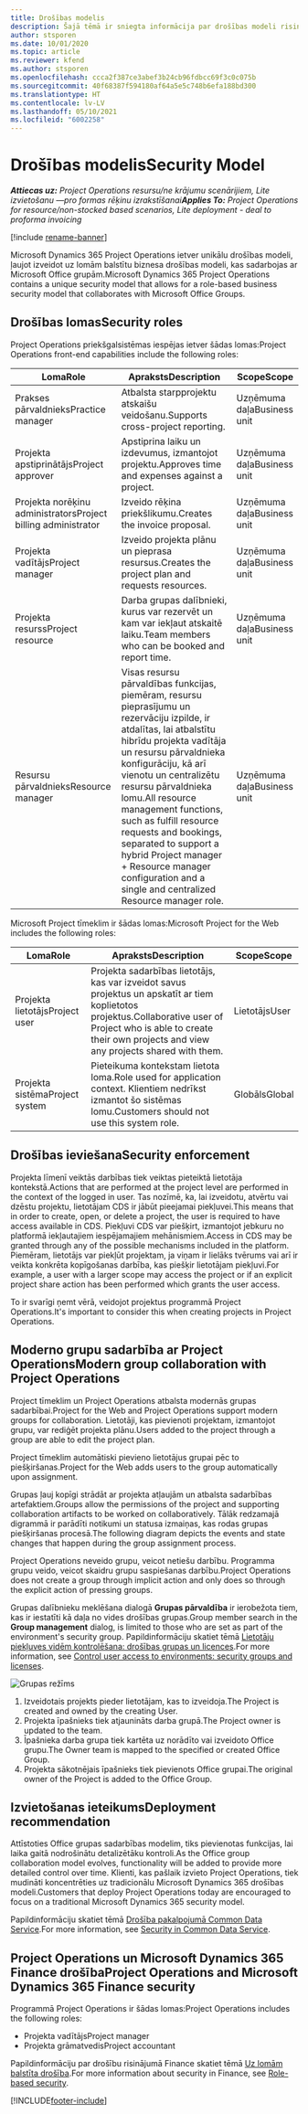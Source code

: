 ```yaml
---
title: Drošības modelis
description: Šajā tēmā ir sniegta informācija par drošības modeli risinājumā Dynamics 365 Project Operations.
author: stsporen
ms.date: 10/01/2020
ms.topic: article
ms.reviewer: kfend
ms.author: stsporen
ms.openlocfilehash: ccca2f387ce3abef3b24cb96fdbcc69f3c0c075b
ms.sourcegitcommit: 40f68387f594180af64a5e5c748b6efa188bd300
ms.translationtype: HT
ms.contentlocale: lv-LV
ms.lasthandoff: 05/10/2021
ms.locfileid: "6002258"
---
```

# <a name="security-model"></a><span data-ttu-id="2e0a0-103">Drošības modelis</span><span class="sxs-lookup"><span data-stu-id="2e0a0-103">Security Model</span></span>

<span data-ttu-id="2e0a0-104">_**Attiecas uz:** Project Operations resursu/ne krājumu scenārijiem, Lite izvietošanu —pro formas rēķinu izrakstīšanai_</span><span class="sxs-lookup"><span data-stu-id="2e0a0-104">_**Applies To:** Project Operations for resource/non-stocked based scenarios, Lite deployment - deal to proforma invoicing_</span></span>

[!include [rename-banner](~/includes/cc-data-platform-banner.md)]

<span data-ttu-id="2e0a0-105">Microsoft Dynamics 365 Project Operations ietver unikālu drošības modeli, ļaujot izveidot uz lomām balstītu biznesa drošības modeli, kas sadarbojas ar Microsoft Office grupām.</span><span class="sxs-lookup"><span data-stu-id="2e0a0-105">Microsoft Dynamics 365 Project Operations contains a unique security model that allows for a role-based business security model that collaborates with Microsoft Office Groups.</span></span> 


## <a name="security-roles"></a><span data-ttu-id="2e0a0-106">Drošības lomas</span><span class="sxs-lookup"><span data-stu-id="2e0a0-106">Security roles</span></span>
<span data-ttu-id="2e0a0-107">Project Operations priekšgalsistēmas iespējas ietver šādas lomas:</span><span class="sxs-lookup"><span data-stu-id="2e0a0-107">Project Operations front-end capabilities include the following roles:</span></span>

| <span data-ttu-id="2e0a0-108">Loma</span><span class="sxs-lookup"><span data-stu-id="2e0a0-108">Role</span></span>                          | <span data-ttu-id="2e0a0-109">Apraksts</span><span class="sxs-lookup"><span data-stu-id="2e0a0-109">Description</span></span>                                                                                                                                                                 | <span data-ttu-id="2e0a0-110">Scope</span><span class="sxs-lookup"><span data-stu-id="2e0a0-110">Scope</span></span> |
|-------------------------------|-----------------------------------------------------------------------------------------------------------------------------------------------------------------------------|------|
| <span data-ttu-id="2e0a0-111">Prakses pārvaldnieks</span><span class="sxs-lookup"><span data-stu-id="2e0a0-111">Practice manager</span></span>              | <span data-ttu-id="2e0a0-112">Atbalsta starpprojektu atskaišu veidošanu.</span><span class="sxs-lookup"><span data-stu-id="2e0a0-112">Supports cross-project reporting.</span></span>                                                                                                            | <span data-ttu-id="2e0a0-113">Uzņēmuma daļa</span><span class="sxs-lookup"><span data-stu-id="2e0a0-113">Business unit</span></span>              |
| <span data-ttu-id="2e0a0-114">Projekta apstiprinātājs</span><span class="sxs-lookup"><span data-stu-id="2e0a0-114">Project approver</span></span>              | <span data-ttu-id="2e0a0-115">Apstiprina laiku un izdevumus, izmantojot projektu.</span><span class="sxs-lookup"><span data-stu-id="2e0a0-115">Approves time and expenses against a project.</span></span>                                                                                                                              | <span data-ttu-id="2e0a0-116">Uzņēmuma daļa</span><span class="sxs-lookup"><span data-stu-id="2e0a0-116">Business unit</span></span> |
| <span data-ttu-id="2e0a0-117">Projekta norēķinu administrators</span><span class="sxs-lookup"><span data-stu-id="2e0a0-117">Project billing administrator</span></span> | <span data-ttu-id="2e0a0-118">Izveido rēķina priekšlikumu.</span><span class="sxs-lookup"><span data-stu-id="2e0a0-118">Creates the invoice proposal.</span></span>                                                                                                                                                 | <span data-ttu-id="2e0a0-119">Uzņēmuma daļa</span><span class="sxs-lookup"><span data-stu-id="2e0a0-119">Business unit</span></span> |
| <span data-ttu-id="2e0a0-120">Projekta vadītājs</span><span class="sxs-lookup"><span data-stu-id="2e0a0-120">Project manager</span></span>               | <span data-ttu-id="2e0a0-121">Izveido projekta plānu un pieprasa resursus.</span><span class="sxs-lookup"><span data-stu-id="2e0a0-121">Creates the project plan and requests resources.</span></span>                                                                                                                              | <span data-ttu-id="2e0a0-122">Uzņēmuma daļa</span><span class="sxs-lookup"><span data-stu-id="2e0a0-122">Business unit</span></span> |
| <span data-ttu-id="2e0a0-123">Projekta resurss</span><span class="sxs-lookup"><span data-stu-id="2e0a0-123">Project resource</span></span>              | <span data-ttu-id="2e0a0-124">Darba grupas dalībnieki, kurus var rezervēt un kam var iekļaut atskaitē laiku.</span><span class="sxs-lookup"><span data-stu-id="2e0a0-124">Team members who can be booked and report time.</span></span>                                                                                                          | <span data-ttu-id="2e0a0-125">Uzņēmuma daļa</span><span class="sxs-lookup"><span data-stu-id="2e0a0-125">Business unit</span></span>|
| <span data-ttu-id="2e0a0-126">Resursu pārvaldnieks</span><span class="sxs-lookup"><span data-stu-id="2e0a0-126">Resource manager</span></span>              | <span data-ttu-id="2e0a0-127">Visas resursu pārvaldības funkcijas, piemēram, resursu pieprasījumu un rezervāciju izpilde, ir atdalītas, lai atbalstītu hibrīdu projekta vadītāja un resursu pārvaldnieka konfigurāciju, kā arī vienotu un centralizētu resursu pārvaldnieka lomu.</span><span class="sxs-lookup"><span data-stu-id="2e0a0-127">All resource management functions, such as fulfill resource requests and bookings, separated to support a hybrid Project manager + Resource manager configuration and a single and centralized Resource manager role.</span></span> | <span data-ttu-id="2e0a0-128">Uzņēmuma daļa</span><span class="sxs-lookup"><span data-stu-id="2e0a0-128">Business unit</span></span> |


<span data-ttu-id="2e0a0-129">Microsoft Project tīmeklim ir šādas lomas:</span><span class="sxs-lookup"><span data-stu-id="2e0a0-129">Microsoft Project for the Web includes the following roles:</span></span>

| <span data-ttu-id="2e0a0-130">Loma</span><span class="sxs-lookup"><span data-stu-id="2e0a0-130">Role</span></span>           | <span data-ttu-id="2e0a0-131">Apraksts</span><span class="sxs-lookup"><span data-stu-id="2e0a0-131">Description</span></span>                                                                                                        | <span data-ttu-id="2e0a0-132">Scope</span><span class="sxs-lookup"><span data-stu-id="2e0a0-132">Scope</span></span>  |
|----------------|--------------------------------------------------------------------------------------------------------------------|--------|
| <span data-ttu-id="2e0a0-133">Projekta lietotājs</span><span class="sxs-lookup"><span data-stu-id="2e0a0-133">Project user</span></span>   | <span data-ttu-id="2e0a0-134">Projekta sadarbības lietotājs, kas var izveidot savus projektus un apskatīt ar tiem koplietotos projektus.</span><span class="sxs-lookup"><span data-stu-id="2e0a0-134">Collaborative user of Project   who is able to create their own projects and view any projects shared with   them.</span></span> | <span data-ttu-id="2e0a0-135">Lietotājs</span><span class="sxs-lookup"><span data-stu-id="2e0a0-135">User</span></span>   |
| <span data-ttu-id="2e0a0-136">Projekta sistēma</span><span class="sxs-lookup"><span data-stu-id="2e0a0-136">Project system</span></span> | <span data-ttu-id="2e0a0-137">Pieteikuma kontekstam lietota loma.</span><span class="sxs-lookup"><span data-stu-id="2e0a0-137">Role used for application   context.</span></span> <span data-ttu-id="2e0a0-138">Klientiem nedrīkst izmantot šo sistēmas lomu.</span><span class="sxs-lookup"><span data-stu-id="2e0a0-138">Customers should not use this system role.</span></span>                                    | <span data-ttu-id="2e0a0-139">Globāls</span><span class="sxs-lookup"><span data-stu-id="2e0a0-139">Global</span></span> |

## <a name="security-enforcement"></a><span data-ttu-id="2e0a0-140">Drošības ieviešana</span><span class="sxs-lookup"><span data-stu-id="2e0a0-140">Security enforcement</span></span>
<span data-ttu-id="2e0a0-141">Projekta līmenī veiktās darbības tiek veiktas pieteiktā lietotāja kontekstā.</span><span class="sxs-lookup"><span data-stu-id="2e0a0-141">Actions that are performed at the project level are performed in the context of the logged in user.</span></span> <span data-ttu-id="2e0a0-142">Tas nozīmē, ka, lai izveidotu, atvērtu vai dzēstu projektu, lietotājam CDS ir jābūt pieejamai piekļuvei.</span><span class="sxs-lookup"><span data-stu-id="2e0a0-142">This means that in order to create, open, or delete a project, the user is required to have access available in CDS.</span></span> <span data-ttu-id="2e0a0-143">Piekļuvi CDS var piešķirt, izmantojot jebkuru no platformā iekļautajiem iespējamajiem mehānismiem.</span><span class="sxs-lookup"><span data-stu-id="2e0a0-143">Access in CDS may be granted through any of the possible mechanisms included in the platform.</span></span> <span data-ttu-id="2e0a0-144">Piemēram, lietotājs var piekļūt projektam, ja viņam ir lielāks tvērums vai arī ir veikta konkrēta kopīgošanas darbība, kas piešķir lietotājam piekļuvi.</span><span class="sxs-lookup"><span data-stu-id="2e0a0-144">For example, a user with a larger scope may access the project or if an explicit project share action has been performed which grants the user access.</span></span>

<span data-ttu-id="2e0a0-145">To ir svarīgi ņemt vērā, veidojot projektus programmā Project Operations.</span><span class="sxs-lookup"><span data-stu-id="2e0a0-145">It's important to consider this when creating projects in Project Operations.</span></span>

## <a name="modern-group-collaboration-with-project-operations"></a><span data-ttu-id="2e0a0-146">Moderno grupu sadarbība ar Project Operations</span><span class="sxs-lookup"><span data-stu-id="2e0a0-146">Modern group collaboration with Project Operations</span></span>
<span data-ttu-id="2e0a0-147">Project tīmeklim un Project Operations atbalsta modernās grupas sadarbībai.</span><span class="sxs-lookup"><span data-stu-id="2e0a0-147">Project for the Web and Project Operations support modern groups for collaboration.</span></span> <span data-ttu-id="2e0a0-148">Lietotāji, kas pievienoti projektam, izmantojot grupu, var rediģēt projekta plānu.</span><span class="sxs-lookup"><span data-stu-id="2e0a0-148">Users added to the project through a group are able to edit the project plan.</span></span>

<span data-ttu-id="2e0a0-149">Project tīmeklim automātiski pievieno lietotājus grupai pēc to piešķiršanas.</span><span class="sxs-lookup"><span data-stu-id="2e0a0-149">Project for the Web adds users to the group automatically upon assignment.</span></span>

<span data-ttu-id="2e0a0-150">Grupas ļauj kopīgi strādāt ar projekta atļaujām un atbalsta sadarbības artefaktiem.</span><span class="sxs-lookup"><span data-stu-id="2e0a0-150">Groups allow the permissions of the project and supporting collaboration artifacts to be worked on collaboratively.</span></span> <span data-ttu-id="2e0a0-151">Tālāk redzamajā digrammā ir parādīti notikumi un statusa izmaiņas, kas rodas grupas piešķiršanas procesā.</span><span class="sxs-lookup"><span data-stu-id="2e0a0-151">The following diagram depicts the events and state changes that happen during the group assignment process.</span></span>

<span data-ttu-id="2e0a0-152">Project Operations neveido grupu, veicot netiešu darbību. Programma grupu veido, veicot skaidru grupu saspiešanas darbību.</span><span class="sxs-lookup"><span data-stu-id="2e0a0-152">Project Operations does not create a group through implicit action and only does so through the explicit action of pressing groups.</span></span>

<span data-ttu-id="2e0a0-153">Grupas dalībnieku meklēšana dialogā **Grupas pārvaldība** ir ierobežota tiem, kas ir iestatīti kā daļa no vides drošības grupas.</span><span class="sxs-lookup"><span data-stu-id="2e0a0-153">Group member search in the **Group management** dialog, is limited to those who are set as part of the environment's security group.</span></span> <span data-ttu-id="2e0a0-154">Papildinformāciju skatiet tēmā [Lietotāju piekļuves vidēm kontrolēšana: drošības grupas un licences](/power-platform/admin/control-user-access).</span><span class="sxs-lookup"><span data-stu-id="2e0a0-154">For more information, see [Control user access to environments: security groups and licenses](/power-platform/admin/control-user-access).</span></span>

![Grupas režīms](./media/groupsmode.png)

1. <span data-ttu-id="2e0a0-156">Izveidotais projekts pieder lietotājam, kas to izveidoja.</span><span class="sxs-lookup"><span data-stu-id="2e0a0-156">The Project is created and owned by the creating User.</span></span>
2. <span data-ttu-id="2e0a0-157">Projekta īpašnieks tiek atjaunināts darba grupā.</span><span class="sxs-lookup"><span data-stu-id="2e0a0-157">The Project owner is updated to the team.</span></span>
3. <span data-ttu-id="2e0a0-158">Īpašnieka darba grupa tiek kartēta uz norādīto vai izveidoto Office grupu.</span><span class="sxs-lookup"><span data-stu-id="2e0a0-158">The Owner team is mapped to the specified or created Office Group.</span></span>
4. <span data-ttu-id="2e0a0-159">Projekta sākotnējais īpašnieks tiek pievienots Office grupai.</span><span class="sxs-lookup"><span data-stu-id="2e0a0-159">The original owner of the Project is added to the Office Group.</span></span>

## <a name="deployment-recommendation"></a><span data-ttu-id="2e0a0-160">Izvietošanas ieteikums</span><span class="sxs-lookup"><span data-stu-id="2e0a0-160">Deployment recommendation</span></span>
<span data-ttu-id="2e0a0-161">Attīstoties Office grupas sadarbības modelim, tiks pievienotas funkcijas, lai laika gaitā nodrošinātu detalizētāku kontroli.</span><span class="sxs-lookup"><span data-stu-id="2e0a0-161">As the Office group collaboration model evolves, functionality will be added to provide more detailed control over time.</span></span> <span data-ttu-id="2e0a0-162">Klienti, kas pašlaik izvieto Project Operations, tiek mudināti koncentrēties uz tradicionālu Microsoft Dynamics 365 drošības modeli.</span><span class="sxs-lookup"><span data-stu-id="2e0a0-162">Customers that deploy Project Operations today are encouraged to focus on a traditional Microsoft Dynamics 365 security model.</span></span>

<span data-ttu-id="2e0a0-163">Papildinformāciju skatiet tēmā [Drošība pakalpojumā Common Data Service](/power-platform/admin/wp-security).</span><span class="sxs-lookup"><span data-stu-id="2e0a0-163">For more information, see [Security in Common Data Service](/power-platform/admin/wp-security).</span></span>

## <a name="project-operations-and-microsoft-dynamics-365-finance-security"></a><span data-ttu-id="2e0a0-164">Project Operations un Microsoft Dynamics 365 Finance drošība</span><span class="sxs-lookup"><span data-stu-id="2e0a0-164">Project Operations and Microsoft Dynamics 365 Finance security</span></span>
<span data-ttu-id="2e0a0-165">Programmā Project Operations ir šādas lomas:</span><span class="sxs-lookup"><span data-stu-id="2e0a0-165">Project Operations includes the following roles:</span></span>

- <span data-ttu-id="2e0a0-166">Projekta vadītājs</span><span class="sxs-lookup"><span data-stu-id="2e0a0-166">Project manager</span></span>
- <span data-ttu-id="2e0a0-167">Projekta grāmatvedis</span><span class="sxs-lookup"><span data-stu-id="2e0a0-167">Project accountant</span></span>

<span data-ttu-id="2e0a0-168">Papildinformāciju par drošību risinājumā Finance skatiet tēmā [Uz lomām balstīta drošība](/dynamics365/fin-ops-core/dev-itpro/sysadmin/role-based-security).</span><span class="sxs-lookup"><span data-stu-id="2e0a0-168">For more information about security in Finance, see [Role-based security](/dynamics365/fin-ops-core/dev-itpro/sysadmin/role-based-security).</span></span>




[!INCLUDE[footer-include](../includes/footer-banner.md)]